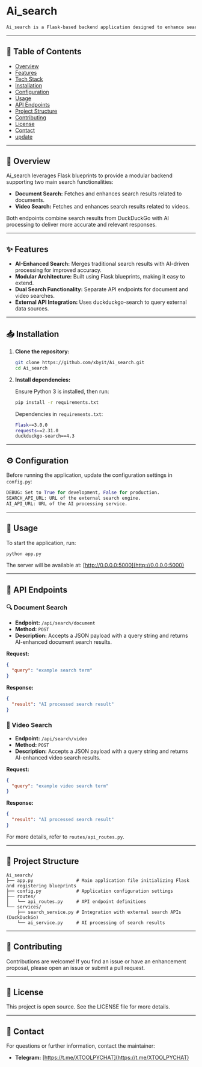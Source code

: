 

# Ai_search
```markdown
Ai_search is a Flask-based backend application designed to enhance search results for documents and videos using AI processing. It integrates external search services to refine and improve the relevance of search results.
```
---

## 📌 Table of Contents

- [Overview](#overview)
- [Features](#features)
- [Tech Stack](#tech-stack)
- [Installation](#installation)
- [Configuration](#configuration)
- [Usage](#usage)
- [API Endpoints](#api-endpoints)
- [Project Structure](#project-structure)
- [Contributing](#contributing)
- [License](#license)
- [Contact](#contact)
- [update](#update.md)
---

## 📖 Overview

Ai_search leverages Flask blueprints to provide a modular backend supporting two main search functionalities:

- **Document Search:** Fetches and enhances search results related to documents.
- **Video Search:** Fetches and enhances search results related to videos.

Both endpoints combine search results from DuckDuckGo with AI processing to deliver more accurate and relevant responses.

---

## ✨ Features

- **AI-Enhanced Search:** Merges traditional search results with AI-driven processing for improved accuracy.
- **Modular Architecture:** Built using Flask blueprints, making it easy to extend.
- **Dual Search Functionality:** Separate API endpoints for document and video searches.
- **External API Integration:** Uses duckduckgo-search to query external data sources.

---

## 📥 Installation

1. **Clone the repository:**
    ```sh
    git clone https://github.com/xbyit/Ai_search.git
    cd Ai_search
    ```

2. **Install dependencies:**

    Ensure Python 3 is installed, then run:
    ```sh
    pip install -r requirements.txt
    ```

    Dependencies in `requirements.txt`:
    ```sh
    Flask==3.0.0
    requests==2.31.0
    duckduckgo-search==4.3
    ```

---

## ⚙️ Configuration

Before running the application, update the configuration settings in `config.py`:
```python
DEBUG: Set to True for development, False for production.
SEARCH_API_URL: URL of the external search engine.
AI_API_URL: URL of the AI processing service.
```

---

## 🚀 Usage

To start the application, run:
```sh
python app.py
```

The server will be available at:
[http://0.0.0.0:5000](http://0.0.0.0:5000)

---

## 📡 API Endpoints

### 🔍 Document Search

- **Endpoint:** `/api/search/document`
- **Method:** `POST`
- **Description:** Accepts a JSON payload with a query string and returns AI-enhanced document search results.

**Request:**
```json
{
  "query": "example search term"
}
```

**Response:**
```json
{
  "result": "AI processed search result"
}
```

### 🎥 Video Search

- **Endpoint:** `/api/search/video`
- **Method:** `POST`
- **Description:** Accepts a JSON payload with a query string and returns AI-enhanced video search results.

**Request:**
```json
{
  "query": "example video search term"
}
```

**Response:**
```json
{
  "result": "AI processed search result"
}
```

For more details, refer to `routes/api_routes.py`.

---

## 📂 Project Structure

```
Ai_search/
├── app.py                # Main application file initializing Flask and registering blueprints
├── config.py             # Application configuration settings
├── routes/
│   └── api_routes.py     # API endpoint definitions
└── services/
    ├── search_service.py # Integration with external search APIs (DuckDuckGo)
    └── ai_service.py     # AI processing of search results
```

---

## 🤝 Contributing

Contributions are welcome! If you find an issue or have an enhancement proposal, please open an issue or submit a pull request.

---

## 📜 License

This project is open source. See the LICENSE file for more details.

---

## 📧 Contact

For questions or further information, contact the maintainer:

- **Telegram:** [https://t.me/XTOOLPYCHAT](https://t.me/XTOOLPYCHAT)

